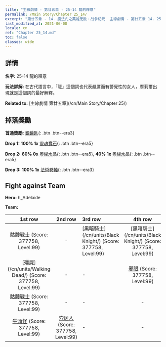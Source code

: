 ```yaml
---
title: "主線劇情 - 第廿五章 - 25-14 龍的釋意"
permalink: /Main Story/Chapter 25_14/
excerpt: "第廿五章 - 14. 魔法门之英雄无敌：战争纪元  主線劇情 - 第廿五章_14. 25-14 龍的釋意"
last_modified_at: 2021-06-08
locale: cn
ref: "Chapter 25_14.md"
toc: false
classes: wide
---
```


## 詳情

 **名字:** 25-14 龍的釋意

 **玩法詳解:** 在古代語言中，「龍」這個詞也代表嚴厲而有警覺性的女人，摩莉爾出現就是這個詞的最好解釋。

 **Related to:** [主線劇情 第廿五章](/cn/Main Story/Chapter 25/)

## 掉落獎勵

 **首通獎勵:** [銀鑰匙](/cn/Items/con_693/){: .btn .btn--era3}

 **Drop 1:** **100% 1x** [靈魂寶石](/cn/Items/mat_86/){: .btn .btn--era5}

 **Drop 2:** **60% 0x** [奧祕水晶](/cn/Items/mat_80/){: .btn .btn--era5}, **40% 1x** [奧祕水晶](/cn/Items/mat_80/){: .btn .btn--era5}

 **Drop 3:** **100% 1x** [法術卷軸](/cn/Items/con_694/){: .btn .btn--era3}


## Fight against Team
 **Hero:** h_Adelaide

 **Team:**


  | 1st row | 2nd row | 3rd row | 4th row |
  |:----:|:----:|:----|:----:|
  | [骷髏戰士](/cn/units/Skeleton/) (Score: 377758, Level:99)  | - | [黑暗騎士](/cn/units/Black Knight/) (Score: 377758, Level:99)  | [黑暗騎士](/cn/units/Black Knight/) (Score: 377758, Level:99)  |
  | [殭屍](/cn/units/Walking Dead/) (Score: 377758, Level:99)  | - | - | [邪眼](/cn/units/Beholder/) (Score: 377758, Level:99)  |
  | [骷髏戰士](/cn/units/Skeleton/) (Score: 377758, Level:99)  | - | - | - |
  | [牛頭怪](/cn/units/Minotaur/) (Score: 377758, Level:99)  | [穴居人](/cn/units/Troglodyte/) (Score: 377758, Level:99)  | - | - |


